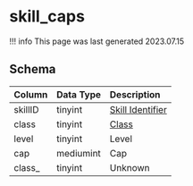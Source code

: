 # skill_caps

!!! info
	This page was last generated 2023.07.15

## Schema

| Column | Data Type | Description |
| :--- | :--- | :--- |
| skillID | tinyint | [Skill Identifier](../../../../server/player/skills) |
| class | tinyint | [Class](../../../../server/player/class-list) |
| level | tinyint | Level |
| cap | mediumint | Cap |
| class_ | tinyint | Unknown |

